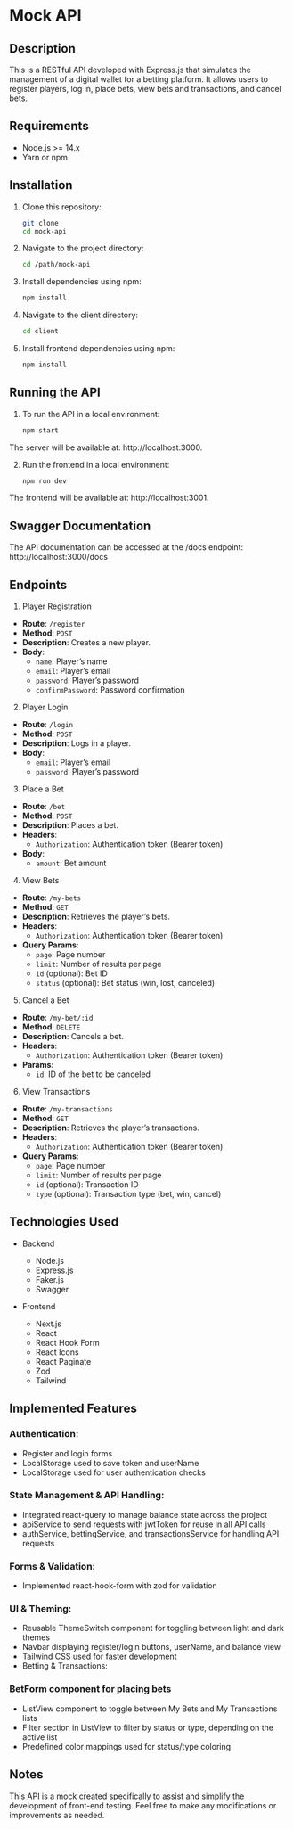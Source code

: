 # Mock API

## Description

This is a RESTful API developed with Express.js that simulates the management of a digital wallet for a betting platform. It allows users to register players, log in, place bets, view bets and transactions, and cancel bets.

## Requirements

- Node.js >= 14.x
- Yarn or npm

## Installation

1. Clone this repository:

   ```bash
   git clone
   cd mock-api
   ```

2. Navigate to the project directory:

   ```bash
   cd /path/mock-api
   ```

3. Install dependencies using npm:

   ```bash
   npm install
   ```

4. Navigate to the client directory:

   ```bash
   cd client
   ```

5. Install frontend dependencies using npm:

   ```bash
   npm install
   ```

## Running the API

1. To run the API in a local environment:

   ```bash
   npm start
   ```

The server will be available at: http://localhost:3000.

2. Run the frontend in a local environment:

   ```bash
   npm run dev
   ```

The frontend will be available at: http://localhost:3001.

## Swagger Documentation

The API documentation can be accessed at the /docs endpoint:
http://localhost:3000/docs

## Endpoints

1. Player Registration

- **Route**: `/register`
- **Method**: `POST`
- **Description**: Creates a new player.
- **Body**:
  - `name`: Player’s name
  - `email`: Player’s email
  - `password`: Player’s password
  - `confirmPassword`: Password confirmation

2. Player Login

- **Route**: `/login`
- **Method**: `POST`
- **Description**: Logs in a player.
- **Body**:
  - `email`: Player’s email
  - `password`: Player’s password

3. Place a Bet

- **Route**: `/bet`
- **Method**: `POST`
- **Description**: Places a bet.
- **Headers**:
  - `Authorization`: Authentication token (Bearer token)
- **Body**:
  - `amount`: Bet amount

4. View Bets

- **Route**: `/my-bets`
- **Method**: `GET`
- **Description**: Retrieves the player’s bets.
- **Headers**:
  - `Authorization`: Authentication token (Bearer token)
- **Query Params**:
  - `page`: Page number
  - `limit`: Number of results per page
  - `id` (optional): Bet ID
  - `status` (optional): Bet status (win, lost, canceled)

5. Cancel a Bet

- **Route**: `/my-bet/:id`
- **Method**: `DELETE`
- **Description**: Cancels a bet.
- **Headers**:
  - `Authorization`: Authentication token (Bearer token)
- **Params**:
  - `id`: ID of the bet to be canceled

6. View Transactions

- **Route**: `/my-transactions`
- **Method**: `GET`
- **Description**: Retrieves the player’s transactions.
- **Headers**:
  - `Authorization`: Authentication token (Bearer token)
- **Query Params**:
  - `page`: Page number
  - `limit`: Number of results per page
  - `id` (optional): Transaction ID
  - `type` (optional): Transaction type (bet, win, cancel)

## Technologies Used

- Backend

  - Node.js
  - Express.js
  - Faker.js
  - Swagger

- Frontend
  - Next.js
  - React
  - React Hook Form
  - React Icons
  - React Paginate
  - Zod
  - Tailwind

## Implemented Features

### Authentication:

- Register and login forms
- LocalStorage used to save token and userName
- LocalStorage used for user authentication checks

### State Management & API Handling:

- Integrated react-query to manage balance state across the project
- apiService to send requests with jwtToken for reuse in all API calls
- authService, bettingService, and transactionsService for handling API requests

### Forms & Validation:

- Implemented react-hook-form with zod for validation

### UI & Theming:

- Reusable ThemeSwitch component for toggling between light and dark themes
- Navbar displaying register/login buttons, userName, and balance view
- Tailwind CSS used for faster development
- Betting & Transactions:

### BetForm component for placing bets

- ListView component to toggle between My Bets and My Transactions lists
- Filter section in ListView to filter by status or type, depending on the active list
- Predefined color mappings used for status/type coloring

## Notes

This API is a mock created specifically to assist and simplify the development of front-end testing. Feel free to make any modifications or improvements as needed.
